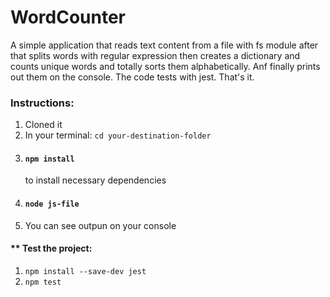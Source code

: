 # WordCounter
A simple application that reads text content from a file with fs module after that splits words with regular expression then creates a dictionary and counts unique words and totally sorts them alphabetically. Anf finally prints out them on the console.
The code tests with jest.
That's it.



### Instructions:

1. Cloned it
2. In your terminal:
       `cd your-destination-folder`
3. #### `npm install`
      to install necessary dependencies
4. #### `node js-file`
5. You can see outpun on your console

#### ** Test the project:

1. `npm install --save-dev jest`
2. `npm test`
